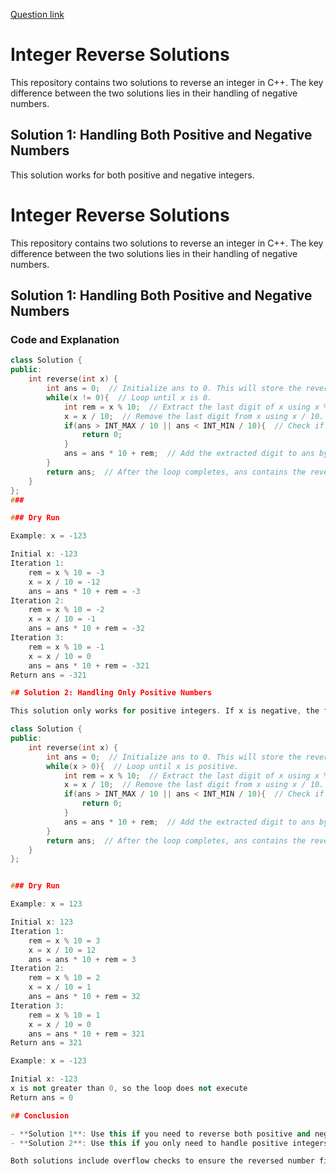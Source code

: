 [Question link](https://leetcode.com/problems/reverse-integer/)

# Integer Reverse Solutions

This repository contains two solutions to reverse an integer in C++. The key difference between the two solutions lies in their handling of negative numbers.

## Solution 1: Handling Both Positive and Negative Numbers

This solution works for both positive and negative integers.
###
# Integer Reverse Solutions

This repository contains two solutions to reverse an integer in C++. The key difference between the two solutions lies in their handling of negative numbers.

## Solution 1: Handling Both Positive and Negative Numbers

### Code and Explanation

```cpp
class Solution {
public:
    int reverse(int x) {
        int ans = 0;  // Initialize ans to 0. This will store the reversed number.
        while(x != 0){  // Loop until x is 0.
            int rem = x % 10;  // Extract the last digit of x using x % 10.
            x = x / 10;  // Remove the last digit from x using x / 10.
            if(ans > INT_MAX / 10 || ans < INT_MIN / 10){  // Check if multiplying ans by 10 would cause overflow. If it does, return 0.
                return 0;
            }
            ans = ans * 10 + rem;  // Add the extracted digit to ans by ans = ans * 10 + rem.
        }
        return ans;  // After the loop completes, ans contains the reversed integer.
    }
};
###

### Dry Run

Example: x = -123

Initial x: -123
Iteration 1:
    rem = x % 10 = -3
    x = x / 10 = -12
    ans = ans * 10 + rem = -3
Iteration 2:
    rem = x % 10 = -2
    x = x / 10 = -1
    ans = ans * 10 + rem = -32
Iteration 3:
    rem = x % 10 = -1
    x = x / 10 = 0
    ans = ans * 10 + rem = -321
Return ans = -321

## Solution 2: Handling Only Positive Numbers

This solution only works for positive integers. If x is negative, the function will return 0 immediately.

class Solution {
public:
    int reverse(int x) {
        int ans = 0;  // Initialize ans to 0. This will store the reversed number.
        while(x > 0){  // Loop until x is positive.
            int rem = x % 10;  // Extract the last digit of x using x % 10.
            x = x / 10;  // Remove the last digit from x using x / 10.
            if(ans > INT_MAX / 10 || ans < INT_MIN / 10){  // Check if multiplying ans by 10 would cause overflow. If it does, return 0.
                return 0;
            }
            ans = ans * 10 + rem;  // Add the extracted digit to ans by ans = ans * 10 + rem.
        }
        return ans;  // After the loop completes, ans contains the reversed integer.
    }
};


### Dry Run

Example: x = 123

Initial x: 123
Iteration 1:
    rem = x % 10 = 3
    x = x / 10 = 12
    ans = ans * 10 + rem = 3
Iteration 2:
    rem = x % 10 = 2
    x = x / 10 = 1
    ans = ans * 10 + rem = 32
Iteration 3:
    rem = x % 10 = 1
    x = x / 10 = 0
    ans = ans * 10 + rem = 321
Return ans = 321

Example: x = -123

Initial x: -123
x is not greater than 0, so the loop does not execute
Return ans = 0

## Conclusion

- **Solution 1**: Use this if you need to reverse both positive and negative integers.
- **Solution 2**: Use this if you only need to handle positive integers.

Both solutions include overflow checks to ensure the reversed number fits within the 32-bit signed integer range.



